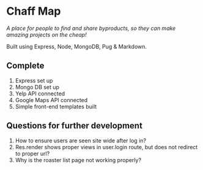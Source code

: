# Chaff Map

*A place for people to find and share byproducts, so they can make amazing projects on the cheap!*

Built using Express, Node, MongoDB, Pug & Markdown.

## Complete
1. Express set up 
2. Mongo DB set up
3. Yelp API connected
4. Google Maps API connected
5. Simple front-end templates built

## Questions for further development
1. How to ensure users are seen site wide after log in?
2. Res.render shows proper views in user.login route, but does not redirect to proper url?
3. Why is the roaster list page not working properly?
